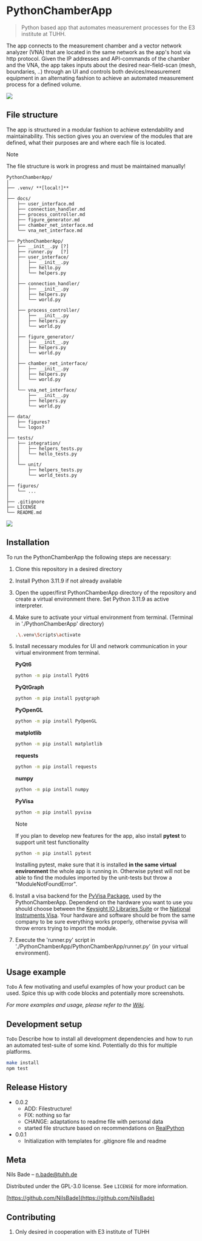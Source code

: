 # PythonChamberApp
> Python based app that automates measurement processes for the E3 institute at TUHH.

The app connects to the measurement chamber and a vector network analyzer (VNA) that are located in the same network as the app's host via http protocol.
Given the IP addresses and API-commands of the chamber and the VNA, the app takes inputs about the desired near-field-scan (mesh, boundaries, ..) through an UI
and controls both devices/measurement equipment in an alternating fashion to achieve an automated measurement process for a defined volume.

![](figures/header.png)

## File structure
The app is structured in a modular fashion to achieve extendability and maintainability.
This section gives you an overview of the modules that are defined, what their purposes are and where each file is located.
> [!NOTE]
> The file structure is work in progress and  must be maintained manually!

```
PythonChamberApp/
│
├── .venv/ **[local!]**
│
├── docs/
│   ├── user_interface.md
│   ├── connection_handler.md
│   ├── process_controller.md
│   ├── figure_generator.md
│   ├── chamber_net_interface.md
│   └── vna_net_interface.md
│
├── PythonChamberApp/
│   ├── __init__.py	[?]
│   ├── runner.py	[?]
│   ├── user_interface/
│   │   ├── __init__.py
│   │   ├── hello.py
│   │   └── helpers.py
│   │
│   ├── connection_handler/
│   │   ├── __init__.py
│   │   ├── helpers.py
│   │   └── world.py
│   │
│   ├── process_controller/
│   │	├── __init__.py
│   │   ├── helpers.py
│   │   └── world.py
│   │
│   ├── figure_generator/
│   │	├── __init__.py
│   │   ├── helpers.py
│   │   └── world.py
│   │
│   ├── chamber_net_interface/
│   │	├── __init__.py
│   │   ├── helpers.py
│   │   └── world.py
│   │
│   └── vna_net_interface/
│    	├── __init__.py
│       ├── helpers.py
│       └── world.py
│
├── data/
│   ├── figures?
│   └── logos?
│
├── tests/
│   ├── integration/
│   │   ├── helpers_tests.py
│   │   └── hello_tests.py
│   │
│   └── unit/
│       ├── helpers_tests.py
│       └── world_tests.py
│
├── figures/
│   └── ...
│
├── .gitignore
├── LICENSE
└── README.md
```

![](figures/SoftwareStructure.png)

## Installation
To run the PythonChamberApp the following steps are necessary:

1. Clone this repository in a desired directory
2. Install Python 3.11.9 if not already available
3. Open the upper/first PythonChamberApp directory of the repository and create a virtual environment there. Set Python 3.11.9 as active interpreter.
4. Make sure to activate your virtual environment from terminal. (Terminal in './PythonChamberApp' directory)
    ```sh
    .\.venv\Scripts\activate
    ```
5. Install necessary modules for UI and network communication in your virtual environment from terminal.

    **PyQt6**
    ```sh
    python -m pip install PyQt6
    ```
   **PyQtGraph**
    ```sh
    python -m pip install pyqtgraph
    ```
   **PyOpenGL**
    ```sh
    python -m pip install PyOpenGL
    ```
   **matplotlib**
    ```sh
    python -m pip install matplotlib
    ```
   **requests**
    ```sh
    python -m pip install requests
    ```
   **numpy**
    ```sh
    python -m pip install numpy
    ```
      **PyVisa**
    ```sh
    python -m pip install pyvisa
    ```
    > [!NOTE]
    > If you plan to develop new features for the app, also install **pytest** to support unit test functionality
    >   ```sh
    >   python -m pip install pytest
    >   ```
    > Installing pytest, make sure that it is installed **in the same virtual environment** the whole app is running in.
    > Otherwise pytest will not be able to find the modules imported by the unit-tests but throw a "ModuleNotFoundError".
  
6. Install a visa backend for the [PyVisa Package](https://pyvisa.readthedocs.io/en/latest/index.html), used by the PythonChamberApp.
Dependend on the hardware you want to use you should choose between the [Keysight IO Libraries Suite](https://www.keysight.com/de/de/lib/software-detail/programming-examples/io-libraries-example-programs-2798637.html)
or the [National Instruments Visa](https://www.ni.com/de/support/downloads/drivers/download.ni-visa.html#521671).
Your hardware and software should be from the same company to be sure everything works properly, otherwise pyvisa will
throw errors trying to import the module.

7. Execute the 'runner.py' script in './PythonChamberApp/PythonChamberApp/runner.py' (in your virtual environment).

## Usage example

``ToDo``
A few motivating and useful examples of how your product can be used. Spice this up with code blocks and potentially more screenshots.

_For more examples and usage, please refer to the [Wiki][wiki]._

## Development setup

``ToDo``
Describe how to install all development dependencies and how to run an automated test-suite of some kind. Potentially do this for multiple platforms.

```sh
make install
npm test
```

## Release History

* 0.0.2
    * ADD: Filestructure!
    * FIX: nothing so far
    * CHANGE: adaptations to readme file with personal data
    * started file structure based on recommendations on [RealPython](https://realpython.com/python-application-layouts/#application-with-internal-packages)
* 0.0.1
    * Initialization with templates for .gitignore file and readme

## Meta

Nils Bade – n.bade@tuhh.de

Distributed under the GPL-3.0 license. See ``LICENSE`` for more information.

[https://github.com/NilsBade](https://github.com/NilsBade)

## Contributing

1. Only desired in cooperation with E3 institute of TUHH

<!-- Markdown link & img dfn's -->
[travis-image]: https://img.shields.io/travis/dbader/node-datadog-metrics/master.svg?style=flat-square
[travis-url]: https://travis-ci.org/dbader/node-datadog-metrics
[wiki]: https://github.com/yourname/yourproject/wiki